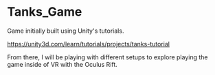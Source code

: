 # Tanks_Game
Game initially built using Unity's tutorials.

https://unity3d.com/learn/tutorials/projects/tanks-tutorial

From there, I will be playing with different setups to explore playing the game inside of VR with the Oculus Rift.
